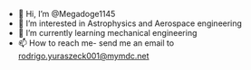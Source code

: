 - 👋 Hi, I’m @Megadoge1145
- 👀 I’m interested in Astrophysics and Aerospace engineering
- 🌱 I’m currently learning mechanical engineering
- 📫 How to reach me- send me an email to rodrigo.yuraszeck001@mymdc.net
